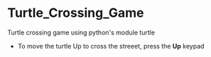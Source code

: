# Turtle_Crossing_Game
Turtle crossing game using python's module turtle
- To move the turtle Up to cross the streeet, press the **Up** keypad
